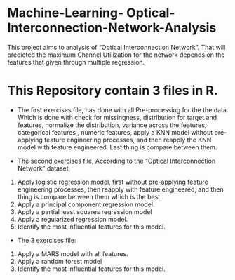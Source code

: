 # Machine-Learning- Optical-Interconnection-Network-Analysis
This project aims to analysis of “Optical Interconnection Network”. That will predicted the maximum Channel Utilization for the network depends on the features that given through multiple regression.

# This Repository contain 3 files in R.
- The first exercises file, has done with all Pre-processing for the the data. Which is done with check for missingness, distribution for target and features, normalize the distribution, variance across the features, categorical features , numeric features,  apply a KNN model without pre-applying feature engineering processes, and then reapply the KNN model with feature engineered. Last thing is compare between them.

- The second exercises file, According to the “Optical Interconnection Network” dataset,
1. Apply  logistic regression model, first without pre-applying feature engineering processes, then reapply  with feature engineered, and then thing is compare between them which is the best.
2. Apply a principal component regression model.
3. Apply a partial least squares regression model
4. Apply a regularized regression model.
5. Identify the most influential features for this model.

- The 3 exercises file:
1. Apply a MARS model with all features.
2. Apply a random forest model
3. Identify the most influential features for this model.

